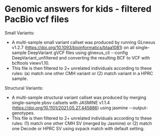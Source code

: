 # Genomic answers for kids - filtered PacBio vcf files

Small Variants: 
 - A multi-sample small variant callset was produced by running GLnexus v1.2.7 (https://doi.org/10.1093/bioinformatics/btaa1081) on all single-sample DeepVariant gVCF files using glnexus_cli --config DeepVariant_unfiltered and converting the resulting BCF to VCF with bcftools viewv1.10.
 - This file is then filtered to 2+ unrelated individuals according to these rules: (a) match one other CMH variant or (2) match variant in a HPRC sample.

Structural Variants: 
 - A multi-sample structural variant callset was produced by merging single-sample pbsv callsets with JASMINE v1.1.4 (https://doi.org/10.1101/2021.05.27.445886) using jasmine --output-genotypes.
 - This file is then filtered to 2+ unrelated individuals according to these rules: (1) match one other CMH SV (merged by Jasmine) or (2) match one Decode or HPRC SV using svpack match with default setting.
